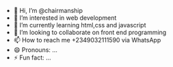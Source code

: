 - 👋 Hi, I’m @chairmanship
- 👀 I’m interested in web development 
- 🌱 I’m currently learning html,css and javascript
- 💞️ I’m looking to collaborate on front end programming 
- 📫 How to reach me +2349032111590 via WhatsApp 
- 😄 Pronouns: ...
- ⚡ Fun fact: ...

<!---
chairmanship/chairmanship is a ✨ special ✨ repository because its `README.md` (this file) appears on your GitHub profile.
You can click the Preview link to take a look at your changes.
--->
